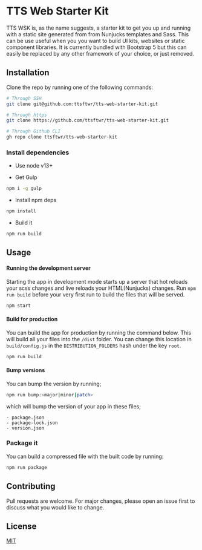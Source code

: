 # TTS Web Starter Kit

TTS WSK is, as the name suggests, a starter kit to get you up and running with a static site generated from from Nunjucks templates and Sass. This can be use useful when you you want to build UI kits, websites or static component libraries. It is currently bundled with Bootstrap 5 but this can easily be replaced by any other framework of your choice, or just removed.

## Installation

Clone the repo by running one of the following commands:

```bash
# Through SSH
git clone git@github.com:ttsftwr/tts-web-starter-kit.git

# Through https
git clone https://github.com/ttsftwr/tts-web-starter-kit.git

# Through Github CLI
gh repo clone ttsftwr/tts-web-starter-kit
```

### Install dependencies

- Use node v13+

- Get Gulp

```bash
npm i -g gulp
```

- Install npm deps

```bash
npm install
```

- Build it

```bash
npm run build
```

## Usage

#### Running the development server

Starting the app in development mode starts up a server that hot reloads your scss changes and live reloads your HTML(Nunjucks) changes. Run `npm run build` before your very first run to build the files that will be served.

```bash
npm start
```

#### Build for production

You can build the app for production by running the command below. This will build all your files into the `/dist` folder. You can change this location in `build/config.js` in the `DISTRIBUTION_FOLDERS` hash under the key `root`.

```bash
npm run build
```

#### Bump versions

You can bump the version by running;

```bash
npm run bump:<major|minor|patch>
```

which will bump the version of your app in these files;

```
- package.json
- package-lock.json
- version.json
```

### Package it

You can build a compressed file with the built code by running:

```bash
npm run package
```

## Contributing

Pull requests are welcome. For major changes, please open an issue first to discuss what you would like to change.

## License

[MIT](https://choosealicense.com/licenses/mit/)
